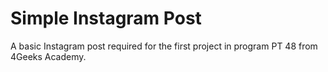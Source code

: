 # Simple Instagram Post

A basic Instagram post required for the first project in program PT 48 from 4Geeks Academy.


